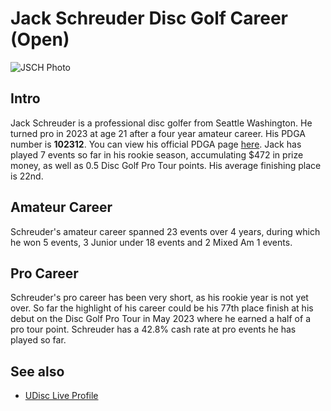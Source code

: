 # Jack Schreuder Disc Golf Career (Open)
![JSCH Photo](https://www.pdga.com/files/styles/large/public/pictures/picture-700261-1652205964.jpg?itok=TK9ZqNsT)

## Intro
Jack Schreuder is a professional disc golfer from Seattle Washington. He turned pro in 2023 at age 21 after a four year amateur career. His PDGA number is **102312**. You can view his official PDGA page [here](https://www.pdga.com/player/102312). Jack has played 7 events so far in his rookie season, accumulating $472 in prize money, as well as 0.5 Disc Golf Pro Tour points. His average finishing place is 22nd.


## Amateur Career
Schreuder's amateur career spanned 23 events over 4 years, during which he won 5 events, 3 Junior under 18 events and 2 Mixed Am 1 events.

## Pro Career
Schreuder's pro career has been very short, as his rookie year is not yet over. So far the highlight of his career could be his 77th place finish at his debut on the Disc Golf Pro Tour in May 2023 where he earned a half of a pro tour point. Schreuder has a 42.8% cash rate at pro events he has played so far.

## See also
- [UDisc Live Profile](https://udisclive.com/players/jackschreuder)

